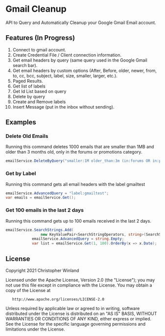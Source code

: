 # Gmail Cleanup

API to Query and Automatically Cleanup your Google Gmail Email account.

## Features (In Progress)

1. Connect to gmail account.
2. Create Credential File / Client connection information.
3. Get email headers by query (same query used in the Google Gmail search bar).
4. Get email headers by custom options (After, Before, older, newer, from, to, cc, bcc, subject, label, size, smaller, larger, etc.).
5. Paged Results.
6. Get list of labels
7. Get Id List based on query
8. Delete by query
9. Create and Remove labels
10. Insert Message (put in the inbox without sending).

## Examples

### Delete Old Emails

Running this command deletes 1000 emails that are smaller than 1MB and older than 3 months old, only in the forums or promotions category.

```c#
emailService.DeleteByQuery("smaller:1M older_than:3m (in:forums OR in:promotions)", 1000);
```

### Get by Label

Running this command gets all email headers with the label gmailtest

```c#
emailService.AdvancedQuery = "label:gmailtest";
var emails = emailService.Get();
```

### Get 100 emails in the last 2 days

Running this command gets up to 100 emails received in the last 2 days.

```c#
emailService.SearchStrings.Add(
                new KeyValuePair<SearchStringOperators, string>(SearchStringOperators.NewerThan, "2d"));
            emailService.AdvancedQuery = string.Empty;
            var list = emailService.Get(1, 100).OrderBy(x => x.Date);
```

## License

   Copyright 2021 Christopher Winland

   Licensed under the Apache License, Version 2.0 (the "License");
   you may not use this file except in compliance with the License.
   You may obtain a copy of the License at

       http://www.apache.org/licenses/LICENSE-2.0

   Unless required by applicable law or agreed to in writing, software
   distributed under the License is distributed on an "AS IS" BASIS,
   WITHOUT WARRANTIES OR CONDITIONS OF ANY KIND, either express or implied.
   See the License for the specific language governing permissions and
   limitations under the License.

